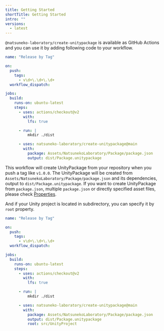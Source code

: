```yaml
---
title: Getting Started
shortTitle: Getting Started
intro: ""
versions:
  - latest
---
```


`@natsuneko-laboratory/create-unitypackage` is available as GitHub Actions and you can use it by adding following code to your workflow.

```yaml:.github/workflows/create-unitypackage.yml
name: "Release by Tag"

on:
  push:
    tags:
      - v\d+\.\d+\.\d+
  workflow_dispatch:

jobs:
  build:
    runs-on: ubuntu-latest
    steps:
      - uses: actions/checkout@v2
        with:
          lfs: true

      - run: |
          mkdir ./dist

      - uses: natsuneko-laboratory/create-unitypackage@main
        with:
          package: Assets/NatsunekoLaboratory/Package/package.json
          output: dist/Package.unitypackage
```

This workflow will create UnityPackage from your repository when you push a tag like `v1.0.0`.
The UnityPackage will be created from `Assets/NatsunekoLaboratory/Package/package.json` and its dependencies, output to `dist/Package.unitypackage`.
If you want to create UnityPackage from `package.json`, multiple `package.json` or directly specified asset files, please check [Properties](./properties).

And if your Unity project is located in subdirectory, you can specify it by `root` property.

```yaml:.github/workflows/create-unitypackage.yml
name: "Release by Tag"

on:
  push:
    tags:
      - v\d+\.\d+\.\d+
  workflow_dispatch:

jobs:
  build:
    runs-on: ubuntu-latest
    steps:
      - uses: actions/checkout@v2
        with:
          lfs: true

      - run: |
          mkdir ./dist

      - uses: natsuneko-laboratory/create-unitypackage@main
        with:
          package: Assets/NatsunekoLaboratory/Package/package.json
          output: dist/Package.unitypackage
          root: src/UnityProject
```
